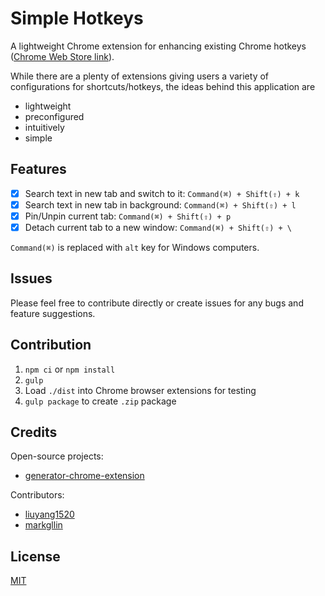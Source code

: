 # Simple Hotkeys
A lightweight Chrome extension for enhancing existing Chrome hotkeys ([Chrome Web Store link](https://chrome.google.com/webstore/detail/simple-hotkeys/ciindhhkpajpgcpemjgpbbieiokifdeh/)).

While there are a plenty of extensions giving users a variety of configurations for shortcuts/hotkeys, the ideas behind this application are
- lightweight
- preconfigured
- intuitively
- simple


## Features
- [x] Search text in new tab and switch to it: `Command(⌘) + Shift(⇧) + k`
- [x] Search text in new tab in background: `Command(⌘) + Shift(⇧) + l`
- [x] Pin/Unpin current tab:  `Command(⌘) + Shift(⇧) + p`
- [x] Detach current tab to a new window: `Command(⌘) + Shift(⇧) + \`

`Command(⌘)` is replaced with `alt` key for Windows computers.


## Issues
Please feel free to contribute directly or create issues for any bugs and feature suggestions.


## Contribution
1. `npm ci` or `npm install`
2. `gulp`
3. Load `./dist` into Chrome browser extensions for testing
4. `gulp package` to create `.zip` package


## Credits
Open-source projects:
- [generator-chrome-extension](https://github.com/yeoman/generator-chrome-extension)

Contributors:
- [liuyang1520](https://github.com/liuyang1520)
- [markgllin](https://github.com/markgllin)


## License
[MIT](http://opensource.org/licenses/MIT)
